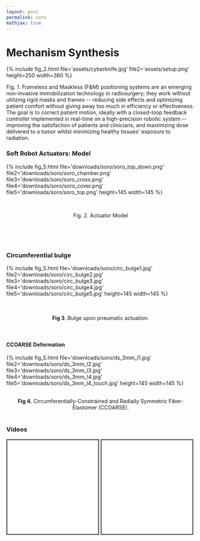```yaml
---
layout: post
permalink: soro
mathjax: true
---
```


<?php include_once("analyticstracking.php") ?>


<a name="research"></a>
# Mechanism Synthesis

<!-- > Soft Robot Motion Compensators.

## State of the Art

- AAPM requires 2mm and \\(2^\circ \\) accuracy

- Only available in few select clinics

- Requires a frame or an immobilization mask

- Incapable of real-time closed-loop feedback head motion corrections when the treatment beam is on

- The CyberKnife Synchrony, while capable of precise, non-surgical tumor and lesions treatment in SRS and stereotactic body radiotherapy (SBRT), only executes _a-priori_ trajectories

- Real-time closed-loop head motion compensation for the CyberKnife system is inhibited by its high load-to-weight ratio which indirectly affects its repeatability

- Given its stiffness (it weighs 160kg), it has a complicated actuation system so that its passive bending stiffness overwhelms the degree of deformation for rapid patient repositioning. 


        caption='<b>Fig 1:</b> The beam repositioning system ©Cyberknife.'-->

{% 
    include fig_2.html 
        file='assets/cyberknife.jpg' 
        file2='assets/setup.png'
        height=250
        width=360
%}
<br>

Fig. 1. Frameless and Maskless (F&M) positioning systems are an emerging non-invasive immobilization technology in radiosurgery; they work without utilizing rigid masks and frames -- reducing side effects and optimizing patient comfort without giving away too much in efficiency or effectiveness. The goal is to correct patient motion, ideally with a closed-loop feedback controller implemented  in real-time on a high-precision robotic system -- improving the satisfaction of patients and clinicians, and maximizing dose delivered to a tumor whilst minimizing healthy tissues' exposure to radiation. 

<!-- ## Proposed Soft Robot Mechanism


{% 
    include fig.html 
        file='assets/setup.png' 
        max-width='100%' 
        align='middle'
        caption='<b>Fig 5: </b>C<sup>3</sup> SoRos in a parallel kinematic configuration around the Head and Neck Region. © Lekan Molu, 2019. Thanks to Erik Pearson of UChicago RadOnc for the CAD Model of the Gantry and Turntable.'
%}
<br> -->

### Soft Robot Actuators: Model

{% 
    include fig_5.html 
        file='downloads/soro/soro_top_down.png' 
        file2='downloads/soro/soro_chamber.png' 
        file3='downloads/soro/soro_cross.png' 
        file4='downloads/soro/soro_cover.png' 
        file5='downloads/soro/soro_top.png' 
        height=145
        width=145
%}

<br> <center>Fig. 2. Actuator Model</center>

<br><br><br>


### Circumferential bulge

{% 
    include fig_5.html 
        file='downloads/soro/circ_bulge1.jpg' 
        file2='downloads/soro/circ_bulge2.jpg' 
        file3='downloads/soro/circ_bulge3.jpg' 
        file4='downloads/soro/circ_bulge4.jpg' 
        file5='downloads/soro/circ_bulge5.jpg' 
        height=145
        width=145
%}

<br>
<br>
<center><b>Fig 3</b>. Bulge upon pneumatic actuation.</center>
<br>
<br>

#### CCOARSE Deformation

{% 
    include fig_5.html 
        file='downloads/soro/ds_3mm_l1.jpg' 
        file2='downloads/soro/ds_3mm_l2.jpg' 
        file3='downloads/soro/ds_3mm_l3.jpg' 
        file4='downloads/soro/ds_3mm_l4.jpg' 
        file5='downloads/soro/ds_3mm_l4_touch.jpg'
        height=145
        width=145
%}

<br>
<center><b>Fig 4.</b> Circumferentially-Constrained and Radially Symmetric Fiber-Elastomer (CCOARSE). </center>


<br>


### Videos 

<iframe src="/assets/soro/zero_to_hero.mp4" width="250" height="250" frameborder="0" marginwidth="0" marginheight="0" scrolling="no" style="border:3px solid #666; margin-bottom:5px; max-width: 48%;" allowfullscreen> </iframe>

<iframe src="/assets/soro/circ_bulge_real.mp4" width="250" height="250" frameborder="0" marginwidth="0" marginheight="0" scrolling="no" style="border:3px solid #666; margin-bottom:5px; max-width: 48%;" allowfullscreen> </iframe>
<br>
